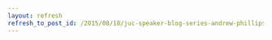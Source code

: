 ```yaml
---
layout: refresh
refresh_to_post_id: /2015/08/18/juc-speaker-blog-series-andrew-phillips-juc-u-s-west
---
```

